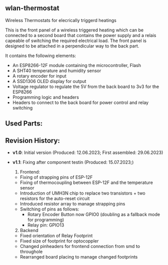 ## wlan-thermostat
Wireless Thermostats for elecrically triggerd heatings

This is the front panel of a wireless triggered heating which can be connected to a second board that contains the 
power supply and a relais capeable of switching the required electrical load. The front panel is designed to be
attached in a perpendicular way to the back part.

It contains the following elements:

- An ESP8266-12F module containing the microcontroller, Flash
- A SHT40 temperature and humidity sensor
- A rotary encoder for input
- A SSD1306 OLED display for output
- Voltage regulator to regulate the 5V from the back board to 3v3 for the ESP8266 
- Programming logic and headers
- Headers to connect to the back board for power control and relay switching

## Used Parts:

## Revision History:

- **v1.0**: Initial version (Produced: 12.06.2023; First assembled: 29.06.2023)
- **v1.1**: Fixing after component testin (Produced: 15.07.2023;)
   1. Frontend:
     - Fixing of strapping pins of ESP-12F
     - Fixing of thermocoupling between ESP-12F and the temperature sensor
     - Introduction of UMH3N chip to replace two transistors + two resistors for the auto-reset circuit
     - Introduced resistor array to manage strapping pins
     - Switching of pins as follows:
         - Rotary Encoder Button now GPIO0 (doubling as a fallback mode for programming)
         - Relay pin: GPIO13

   2. Backend
     - Fixed orientation of Relay Footprint
     - Fixed size of footprint for optocoppler
     - Changed pinheaders for frontend connection from smd to throughole
     - Rearranged board placing to manage changed footprints
   